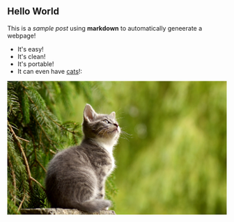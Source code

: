 ## Hello World

This is a *sample post* using **markdown** to automatically geneerate a webpage!

 * It's easy!
 * It's clean!
 * It's portable!
 * It can even have [cats](https://pixabay.com/photos/cat-young-animal-curious-wildcat-2083492/ "Because the internet loves cats!")!:

![Image by Susann Mielke from Pixabay](img/cat-2083492.jpg "Image by Susann Mielke from Pixabay")